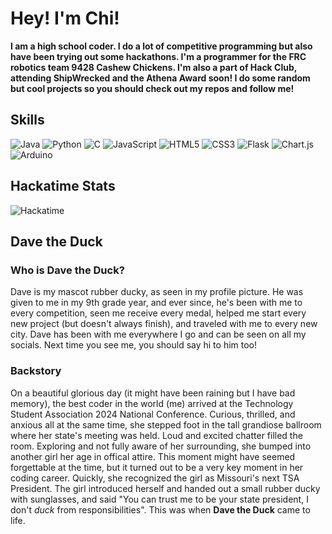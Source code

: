 # Hey! I'm Chi!

**I am a high school coder. I do a lot of competitive programming but also have been trying out some hackathons. I'm a programmer for the FRC robotics team 9428 Cashew Chickens. I'm also a part of Hack Club, attending ShipWrecked and the Athena Award soon! I do some random but cool projects so you should check out my repos and follow me!**

## Skills
![Java](https://img.shields.io/badge/java-%23ED8B00.svg?style=for-the-badge&logo=openjdk&logoColor=white)
![Python](https://img.shields.io/badge/python-3670A0?style=for-the-badge&logo=python&logoColor=ffdd54)
![C](https://img.shields.io/badge/c-%2300599C.svg?style=for-the-badge&logo=c&logoColor=white)
![JavaScript](https://img.shields.io/badge/javascript-%23323330.svg?style=for-the-badge&logo=javascript&logoColor=%23F7DF1E)
![HTML5](https://img.shields.io/badge/html5-%23E34F26.svg?style=for-the-badge&logo=html5&logoColor=white)
![CSS3](https://img.shields.io/badge/css3-%231572B6.svg?style=for-the-badge&logo=css3&logoColor=white)
![Flask](https://img.shields.io/badge/flask-%23000.svg?style=for-the-badge&logo=flask&logoColor=white)
![Chart.js](https://img.shields.io/badge/chart.js-F5788D.svg?style=for-the-badge&logo=chart.js&logoColor=white)
![Arduino](https://img.shields.io/badge/-Arduino-00979D?style=for-the-badge&logo=Arduino&logoColor=white)

## Hackatime Stats
![Hackatime](https://github-readme-stats.hackclub.dev/api/wakatime?username=2813&api_domain=hackatime.hackclub.com&&custom_title=Hackatime+Stats&layout=compact&cache_seconds=0&langs_count=8&theme=radical)

## Dave the Duck

### Who is Dave the Duck?
Dave is my mascot rubber ducky, as seen in my profile picture. He was given to me in my 9th grade year, and ever since, he's been with me to every competition, seen me receive every medal, helped me start every new project (but doesn't always finish), and traveled with me to every new city. Dave has been with me everywhere I go and can be seen on all my socials. Next time you see me, you should say hi to him too!

### Backstory
On a beautiful glorious day (it might have been raining but I have bad memory), the best coder in the world (me) arrived at the Technology Student Association 2024 National Conference. Curious, thrilled, and anxious all at the same time, she stepped foot in the tall grandiose ballroom where her state's meeting was held. Loud and excited chatter filled the room. Exploring and not fully aware of her surrounding, she bumped into another girl her age in offical attire. This moment might have seemed forgettable at the time, but it turned out to be a very key moment in her coding career. Quickly, she recognized the girl as Missouri's next TSA President. The girl introduced herself and handed out a small rubber ducky with sunglasses, and said "You can trust me to be your state president, I don't *duck* from responsibilities". This was when **Dave the Duck** came to life.

